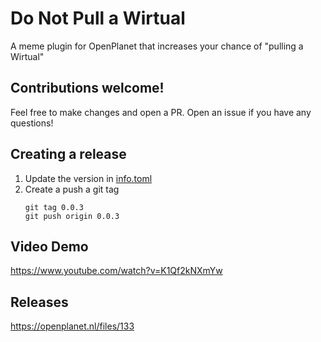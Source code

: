 # Do Not Pull a Wirtual

A meme plugin for OpenPlanet that increases your chance of "pulling a Wirtual"


## Contributions welcome!

Feel free to make changes and open a PR. Open an issue if you have any questions!

## Creating a release

1. Update the version in [info.toml](./info.toml#L8)
2. Create a push a git tag
    ```
    git tag 0.0.3
    git push origin 0.0.3
    ```

## Video Demo

https://www.youtube.com/watch?v=K1Qf2kNXmYw

## Releases

https://openplanet.nl/files/133
